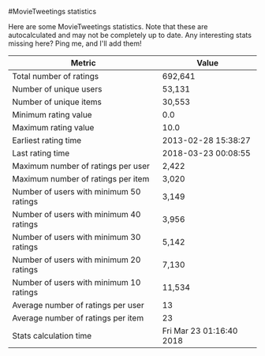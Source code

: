 #MovieTweetings statistics

Here are some MovieTweetings statistics. Note that these are autocalculated and may not be completely up to date. Any interesting stats missing here? Ping me, and I'll add them!

Metric | Value
--- | ---
Total number of ratings                 | 692,641
Number of unique users                  | 53,131
Number of unique items                  | 30,553
Minimum rating value                    | 0.0
Maximum rating value                    | 10.0
Earliest rating time                    | 2013-02-28 15:38:27
Last rating time                        | 2018-03-23 00:08:55
Maximum number of ratings per user      | 2,422
Maximum number of ratings per item      | 3,020
Number of users with minimum 50 ratings | 3,149
Number of users with minimum 40 ratings | 3,956
Number of users with minimum 30 ratings | 5,142
Number of users with minimum 20 ratings | 7,130
Number of users with minimum 10 ratings | 11,534
Average number of ratings per user      | 13
Average number of ratings per item      | 23
Stats calculation time                  | Fri Mar 23 01:16:40 2018


